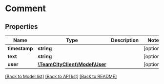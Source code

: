 # Comment

## Properties
Name | Type | Description | Notes
------------ | ------------- | ------------- | -------------
**timestamp** | **string** |  | [optional] 
**text** | **string** |  | [optional] 
**user** | [**\TeamCityClient\Model\User**](User.md) |  | [optional] 

[[Back to Model list]](../README.md#documentation-for-models) [[Back to API list]](../README.md#documentation-for-api-endpoints) [[Back to README]](../README.md)


